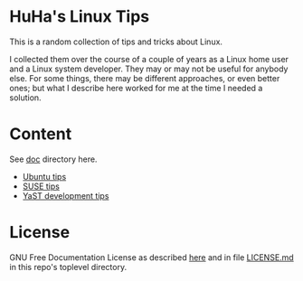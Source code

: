 # HuHa's Linux Tips

This is a random collection of tips and tricks about Linux.

I collected them over the course of a couple of years as a Linux home user and
a Linux system developer. They may or may not be useful for anybody else. For
some things, there may be different approaches, or even better ones; but what I
describe here worked for me at the time I needed a solution.


# Content

See [doc](doc/) directory here.

- [Ubuntu tips](doc/ubuntu-tips.md)
- [SUSE tips](doc/suse-tips.txt)
- [YaST development tips](doc/yast-devel.txt)


# License

GNU Free Documentation License
as described [here](https://www.gnu.org/licenses/fdl-1.3.en.html)
and in file [LICENSE.md](LICENSE.md) in this repo's toplevel directory.
